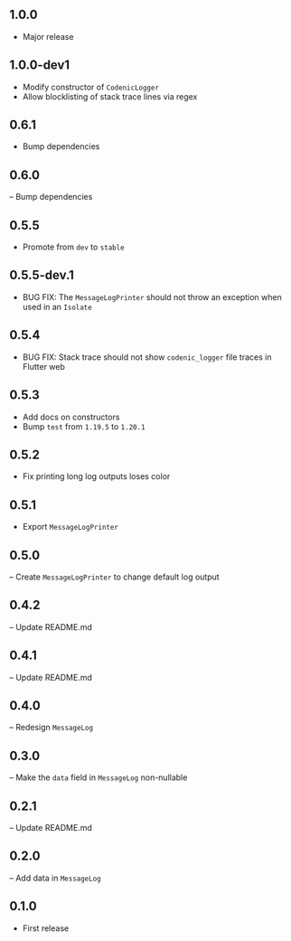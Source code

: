 ## 1.0.0
- Major release

## 1.0.0-dev1
- Modify constructor of `CodenicLogger`
- Allow blocklisting of stack trace lines via regex
## 0.6.1
- Bump dependencies
## 0.6.0

– Bump dependencies

## 0.5.5

- Promote from `dev` to `stable`

## 0.5.5-dev.1

- BUG FIX: The `MessageLogPrinter` should not throw an exception when used in 
an `Isolate`

## 0.5.4

- BUG FIX: Stack trace should not show `codenic_logger` file traces in Flutter 
web

## 0.5.3

- Add docs on constructors
- Bump `test` from `1.19.5` to `1.20.1`

## 0.5.2

- Fix printing long log outputs loses color

## 0.5.1

- Export `MessageLogPrinter`

## 0.5.0

– Create `MessageLogPrinter` to change default log output

## 0.4.2

– Update README.md

## 0.4.1

– Update README.md

## 0.4.0

– Redesign `MessageLog`

## 0.3.0

– Make the `data` field in `MessageLog` non-nullable

## 0.2.1

– Update README.md

## 0.2.0

– Add data in `MessageLog`

## 0.1.0

- First release
